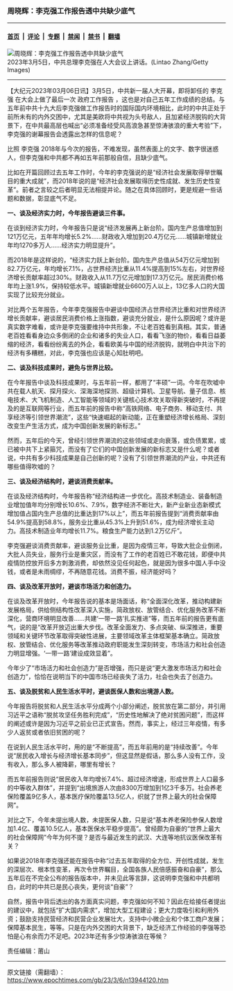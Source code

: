 ### 周晓辉：李克强工作报告透中共缺少底气

---

#### [首页](../../../..?n13944120) &nbsp;|&nbsp; [评论](../../../../../epoch-comment?n13944120) &nbsp;|&nbsp; [专题](../../../../../epoch-special?n13944120) &nbsp;|&nbsp; [禁闻](../../../../../epoch-news?n13944120) &nbsp;|&nbsp; [禁书](../../../../../books?n13944120) &nbsp;|&nbsp; [翻墙](https://github.com/gfw-breaker/nogfw/blob/master/README.md?n13944120)


<div><img alt="周晓辉：李克强工作报告透中共缺少底气" class="attachment-djy_600_400 size-djy_600_400 wp-post-image" src="https://i.epochtimes.com/assets/uploads/2023/03/id13943712-GettyImages-1247748045-600x400.jpg"/>
<div class="caption">
 2023年3月5日，中共总理李克强在人大会议上讲话。(Lintao Zhang/Getty Images)
</div></div><hr/><div class="post_content" id="artbody" itemprop="articleBody">
 <!-- article content begin -->
 <p>
  【大纪元2023年03月06日讯】3月5日，中共新一届人大开幕，即将卸任的
  <ok href="https://www.epochtimes.com/gb/tag/%E6%9D%8E%E5%85%8B%E5%BC%BA.html">
   李克强
  </ok>
  在大会上做了最后一次
  <ok href="https://www.epochtimes.com/gb/tag/%E6%94%BF%E5%BA%9C%E5%B7%A5%E4%BD%9C%E6%8A%A5%E5%91%8A.html">
   政府工作报告
  </ok>
  ，这也是对自己五年工作成绩的总结。与五年前中共十九大后李克强做工作报告时的国际国内环境相比，此时的中共正处于前所未有的内外交困中，尤其是美欧将中共视为头号敌人，且加紧经济脱钩的大背景下，在中共最高层也喊出“必须准备经受风高浪急甚至惊涛骇浪的重大考验”下，李克强的谢幕报告会透露出怎样的信息呢？
 </p>
 <p>
  比照
  <ok href="https://www.epochtimes.com/gb/tag/%E6%9D%8E%E5%85%8B%E5%BC%BA.html">
   李克强
  </ok>
  2018年与今次的报告，不难发现，虽然表面上的文字、数字很迷惑人，但李克强和中共都不再如五年前那般自信，且缺少底气。
 </p>
 <p>
  比如在开篇回顾过去五年工作时，今年的李克强说的是“经济社会发展取得举世瞩目的重大成就”，而2018年说的是“经济社会发展取得历史性成就、发生历史性变革”。前者之言较之后者明显无法相提并论。随之在具体回顾时，更是规避一些话题和数据，彰显底气不足。
 </p>
 <p>
  <strong>
   一、谈及经济实力时，今年报告避谈三件事。
  </strong>
 </p>
 <p>
  在谈到经济实力时，今年报告只是说“经济发展再上新台阶。国内生产总值增加到121万亿元，五年年均增长5.2%……财政收入增加到20.4万亿元……城镇新增就业年均1270多万人……经济实力明显提升”。
 </p>
 <p>
  而2018年是这样说的，“经济实力跃上新台阶。国内生产总值从54万亿元增加到82.7万亿元，年均增长7.1%，占世界经济比重从11.4%提高到15%左右，对世界经济增长贡献率超过30%。财政收入从11.7万亿元增加到17.3万亿元。居民消费价格年均上涨1.9%，保持较低水平。城镇新增就业6600万人以上，13亿多人口的大国实现了比较充分就业。
 </p>
 <p>
  对比两个五年报告，今年李克强报告中避谈中国经济占世界经济比重和对世界经济增长贡献率，避谈居民消费价格上涨指数，避谈充分就业，是什么原因呢？或许是真实数字难看，或许是李克强要维持中共形象，不让老百姓看到真相。其实，普通老百姓看看身边众多倒闭的企业和诸多的失业人口，看看飞涨的物价，看看日益萎缩的经济，看看纷纷离去的外企，看看欧美与中国的经济脱钩，就明白中共治下的经济有多糟糕，对此，李克强也应该是心知肚明吧。
 </p>
 <p>
  <strong>
   二、谈及科技成果时，避免与世界比较。
  </strong>
 </p>
 <p>
  在今年报告中谈及科技成果时，与五年前一样，都用了“丰硕”一词。今年在吹嘘中共在载人航天、探月探火、深海深地探测、超级计算机、卫星导航、量子信息、核电技术、大飞机制造、人工智能等领域的关键核心技术攻关取得新突破时，不再提及的是互联网等行业，而五年前的报告中称“高铁网络、电子商务、移动支付、共享经济等引领世界潮流”，这些“快速崛起的新动能，正在重塑经济增长格局、深刻改变生产生活方式，成为中国创新发展的新标志。”
 </p>
 <p>
  然而，五年后的今天，曾经引领世界潮流的这些领域或走向衰落，或负债累累，或已被中共下上紧箍咒，而没有了它们的中国创新发展的新标志又是什么呢？或者说，中共有多少科技成果是自己创新的呢？没有了引领世界潮流的产业，中共还有哪些值得吹嘘的？
 </p>
 <p>
  <strong>
   三、谈及经济结构时，避谈消费贡献率。
  </strong>
 </p>
 <p>
  在谈及经济结构时，今年报告称“经济结构进一步优化。高技术制造业、装备制造业增加值年均分别增长10.6%、7.9%，数字经济不断壮大，新产业新业态新模式增加值占国内生产总值的比重达到17%以上”，而五年前报告提到“消费贡献率由54.9%提高到58.8%，服务业比重从45.3%上升到51.6%，成为经济增长主动力。高技术制造业年均增长11.7%。粮食生产能力达到1.2万亿斤”。
 </p>
 <p>
  李克强避谈消费贡献率，避谈服务业比重，是因为疫情三年，导致大批企业倒闭，大批人员失业，服务行业是重灾区，而没有了工作的老百姓已不敢花钱，即便中共疫情防控放开后多方刺激消费，却依然没见任何起色，就是因为很多中国人手中没钱，或者是未雨绸缪，不再随意花钱。消费不振，经济能好吗？
 </p>
 <p>
  <strong>
   四、谈及改革开放时，避谈市场活力和创造力。
  </strong>
 </p>
 <p>
  在谈及改革开放时，今年报告说的基本是场面话，称“全面深化改革，推动构建新发展格局，供给侧结构性改革深入实施，简政放权、放管结合、优化服务改革不断深化，营商环境明显改善……共建‘一带一路’扎实推进”等，而五年前的报告更有底气，说的是“改革开放迈出重大步伐。改革全面发力、多点突破、纵深推进，重要领域和关键环节改革取得突破性进展，主要领域改革主体框架基本确立。简政放权、放管结合、优化服务等改革推动政府职能发生深刻转变，市场活力和社会创造力明显增强。‘一带一路’建设成效显着”。
 </p>
 <p>
  今年少了“市场活力和社会创造力”是否增强，而只是说“更大激发市场活力和社会创造力”，恰恰在说明当下的中国市场已经丧失了活力，社会也失去了创造力。
 </p>
 <p>
  <strong>
   五、谈及脱贫和人民生活水平时，避谈医保人数和出境游人数。
  </strong>
 </p>
 <p>
  今年报告将脱贫和人民生活水平分成两个小部分阐述，脱贫放在第二部分，并引用习近平之语称“脱贫攻坚任务胜利完成”，“历史性地解决了绝对贫困问题”，而这样的阐述或许是因为习近平之前业已正式宣告。然而，事实上，经过三年疫情，有多少人返贫或者依旧贫困的呢？
 </p>
 <p>
  在说到人民生活水平时，用的是“不断提高”，而五年前用的是“持续改善”。今年说“居民收入增长与经济增长基本同步”，但这显然是假话，那么多人没有工作，没有收入，那么多人被降薪，哪里有增长？
 </p>
 <p>
  而五年前报告则说“居民收入年均增长7.4%、超过经济增速，形成世界上人口最多的中等收入群体”，并提到“出境旅游人次由8300万增加到1亿3千多万。社会养老保险覆盖9亿多人，基本医疗保险覆盖13.5亿人，织就了世界上最大的社会保障网”。
 </p>
 <p>
  对比之下，今年未提出境人数，未提医保人数，只是说“基本养老保险参保人数增加1.4亿、覆盖10.5亿人，基本医保水平稳步提高”。曾经颇为自豪的“世界上最大的社会保障网”今年为何不提？是否与最近发生的武汉、大连等地抗议医保改革有关？
 </p>
 <p>
  如果说2018年李克强还能在报告中称“过去五年取得的全方位、开创性成就，发生的深层次、根本性变革，再次令世界瞩目，全国各族人民倍感振奋和自豪”，那么五年后在不完全公布的报告版本中，并未见此等言辞，这说明李克强和中共都明白，此时的中共已是民心丧失，更何谈“自豪”？
 </p>
 <p>
  自然，报告中背后透出的各方面真实问题，李克强如何不知？因此在给接任者提出的建议中，就包括“扩大国内需求”，增加大型工程建设；更大力度吸引和利用外资；鼓励支持民营经济和民营企业发展壮大，支持中小微企业和个体工商户发展；保障基本民生，等等。只是在内外交困的大背景下，缺乏经济工作经验的李强等恐怕是心有余而力不足吧。2023年还有多少惊涛骇浪在等候？
 </p>
 <p>
  责任编辑：莆山
 </p>
 <!-- article content end -->
 <div id="below_article_ad">
 </div>
</div>


---

原文链接（需翻墙）：https://www.epochtimes.com/gb/23/3/6/n13944120.htm